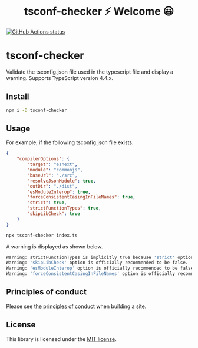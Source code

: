 <h1 align="center">tsconf-checker ⚡ Welcome 😀</h1>

<p align="left">
  <a href="https://github.com/actions/setup-node"><img alt="GitHub Actions status" src="https://github.com/activeguild/classnames-generics/workflows/automatic%20release/badge.svg" style="max-width:100%;"></a>
</p>

# tsconf-checker

Validate the tsconfig.json file used in the typescript file and display a warning.
Supports TypeScript version 4.4.x.

## Install

```bash
npm i -D tsconf-checker
```

## Usage

For example, if the following tsconfig.json file exists.

```json
{
    "compilerOptions": {
        "target": "esnext",
        "module": "commonjs",
        "baseUrl": "./src",
        "resolveJsonModule": true,
        "outDir": "./dist",
        "esModuleInterop": true,
        "forceConsistentCasingInFileNames": true,
        "strict": true,
        "strictFunctionTypes": true,
        "skipLibCheck": true
    }
}
```

```bash
npx tsconf-checker index.ts
```

A warning is displayed as shown below.

```bash
Warning: strictFunctionTypes is implicitly true because 'strict' option is true.
Warning: 'skipLibCheck' option is officially recommended to be false.
Warning: 'esModuleInterop' option is officially recommended to be false.
Warning: 'forceConsistentCasingInFileNames' option is officially recommended to be false.
```

## Principles of conduct

Please see [the principles of conduct](https://github.com/activeguild/tsconf-checker/blob/master/.github/CONTRIBUTING.md) when building a site.

## License

This library is licensed under the [MIT license](https://github.com/activeguild/tsconf-checker/blob/master/LICENSE).
